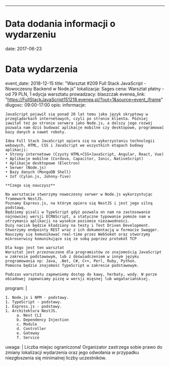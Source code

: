 ---
# Data dodania informacji o wydarzeniu
date: 2017-06-23
# Data wydarzenia
event_date: 2018-12-15
title: "Warsztat #209 Full Stack JavaScript - Nowoczesny Backend w Node.js"
lokalizacja: Sages
cena: Warsztat płatny - od 79 PLN, 1 edycja warsztatu
prowadzacy: blaszczak
evenea_link: "https://FullStackJavaScript151218.evenea.pl/?out=1&source=event_iframe"
dlugosc: 09:00-17:00
opis:
  informacje: 
  
    

    JavaScript pojawił się ponad 20 lat temu jako język skryptowy w przeglądarkach internetowych, czyli po stronie klienta. Później zawitał też po stronie serwera jako Node.js, a dalszy jego rozwój pozwala nam dziś budować aplikacje mobilne czy desktopowe, programować bazy danych a nawet roboty.

    Idea Full Stack JavaScript opiera się na wykorzystaniu technologii webowych, HTML, CSS i JavaScript we wszystkich etapach budowy aplikacji:
    • Strony internetowe (Czysty HTML+CSS+JavaScript, Angular, React, Vue)
    • Aplikacje mobilne (Cordova, Capacitor, Ionic, NativeScript)
    • Aplikacje desktopowe (Electron)
    • Serwer (Node.js)
    • Bazy danych (MongoDB Shell)
    • IoT (Cylon.js, Johnny-five)

    **Czego się nauczysz**
    
    Na warsztacie stworzymy nowoczesny serwer w Node.js wykorzystując framework NestJS.
    Poznamy Express.js, na którym opiera się NestJS i jest jego silną podstawą.
    Będziemy pisali w TypeScript gdyż pozwala on nam na zastosowanie najnowszej wersji ECMAScript, a statyczne typowanie pomoże nam w utrzymaniu aplikacji na wysokim poziomie niezawodności.
    Duży nacisk będzie kładziony na testy i Test Driven Development.
    Stworzymy endpointy REST wraz z ich dokumentacją w formacie Swagger.
    Nauczymy się komunikować real-time przez WebSoket oraz stworzymy mikroserwisy komunikujące się ze sobą poprzez protokół TCP

    Dla kogo jest ten warsztat
    Warsztat jest przeznaczone dla programistów ze znajomością JavaScript w zakresie podstawowym, lub z doświadczeniem w innym języku programowania np: Java, .Net, C#, C++, Perl, Ruby, Python.
    Pomocna będzie znajomość TypeScript w zakresie podstawowym.

    Podczas warsztatu zapewniemy dostęp do kawy, herbaty, wody. W porze obiadowej zapewniamy pizzę w wersji mięsnej lub wegatariańskiej.


  program: |

    1. Node.js i NPM - podstawy.
    1. TypeScript - podstawy.
    1. Express.js - podstawy.
    1. Architektura NestJS.
         a. Nest CLI
         b. Dependency Injection
         c. Module
         d. Controller
         e. Gateway
         f. Service
    

  uwaga: |
    Liczba miejsc ograniczona! Organizator zastrzega sobie prawo do zmiany lokalizacji wydarzenia oraz jego odwołania w przypadku niezgłoszenia się minimalnej liczby uczestników.


